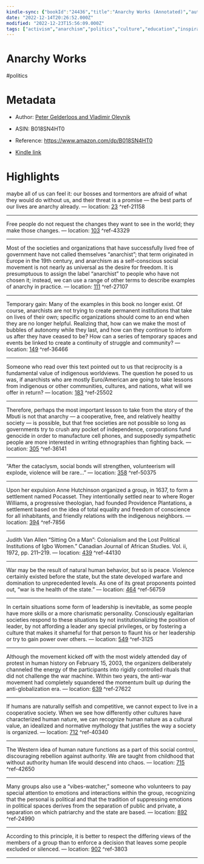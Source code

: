 ```yaml
---
kindle-sync: {"bookId":"24436","title":"Anarchy Works (Annotated)","author":"Peter Gelderloos and Vladimir Oleynik","asin":"B018SN4HT0","lastAnnotatedDate":"2023-11-08","bookImageUrl":"https://m.media-amazon.com/images/I/7165cK74S1L._SY160.jpg","highlightsCount":16}
date: "2022-12-14T20:26:52.000Z"
modified: "2022-12-23T15:56:09.000Z"
tags: ["activism","anarchism","politics","culture","education","inspiration","protest"]
---
```

# Anarchy Works

#politics 

# Metadata

* Author: [Peter Gelderloos and Vladimir Oleynik](https://www.amazon.comundefined)

* ASIN: B018SN4HT0

* Reference: <https://www.amazon.com/dp/B018SN4HT0>

* [Kindle link](kindle://book?action=open&asin=B018SN4HT0)

# Highlights

maybe all of us can feel it: our bosses and tormentors are afraid of what they would do without us, and their threat is a promise — the best parts of our lives are anarchy already. — location: [23](kindle://book?action=open&asin=B018SN4HT0&location=23) ^ref-21158

---

Free people do not request the changes they want to see in the world; they make those changes. — location: [103](kindle://book?action=open&asin=B018SN4HT0&location=103) ^ref-43329

---

Most of the societies and organizations that have successfully lived free of government have not called themselves “anarchist”; that term originated in Europe in the 19th century, and anarchism as a self-conscious social movement is not nearly as universal as the desire for freedom. It is presumptuous to assign the label “anarchist” to people who have not chosen it; instead, we can use a range of other terms to describe examples of anarchy in practice. — location: [111](kindle://book?action=open&asin=B018SN4HT0&location=111) ^ref-27107

---

Temporary gain: Many of the examples in this book no longer exist. Of course, anarchists are not trying to create permanent institutions that take on lives of their own; specific organizations should come to an end when they are no longer helpful. Realizing that, how can we make the most of bubbles of autonomy while they last, and how can they continue to inform us after they have ceased to be? How can a series of temporary spaces and events be linked to create a continuity of struggle and community? — location: [149](kindle://book?action=open&asin=B018SN4HT0&location=149) ^ref-36466

---

Someone who read over this text pointed out to us that reciprocity is a fundamental value of indigenous worldviews. The question he posed to us was, if anarchists who are mostly Euro/American are going to take lessons from indigenous or other communities, cultures, and nations, what will we offer in return? — location: [183](kindle://book?action=open&asin=B018SN4HT0&location=183) ^ref-25502

---

Therefore, perhaps the most important lesson to take from the story of the Mbuti is not that anarchy — a cooperative, free, and relatively healthy society — is possible, but that free societies are not possible so long as governments try to crush any pocket of independence, corporations fund genocide in order to manufacture cell phones, and supposedly sympathetic people are more interested in writing ethnographies than fighting back. — location: [305](kindle://book?action=open&asin=B018SN4HT0&location=305) ^ref-36141

---

“After the cataclysm, social bonds will strengthen, volunteerism will explode, violence will be rare…” — location: [358](kindle://book?action=open&asin=B018SN4HT0&location=358) ^ref-50375

---

Upon her expulsion Anne Hutchinson organized a group, in 1637, to form a settlement named Pocasset. They intentionally settled near to where Roger Williams, a progressive theologian, had founded Providence Plantations, a settlement based on the idea of total equality and freedom of conscience for all inhabitants, and friendly relations with the indigenous neighbors. — location: [394](kindle://book?action=open&asin=B018SN4HT0&location=394) ^ref-7856

---

Judith Van Allen “Sitting On a Man”: Colonialism and the Lost Political Institutions of Igbo Women.” Canadian Journal of African Studies. Vol. ii, 1972, pp. 211–219. — location: [439](kindle://book?action=open&asin=B018SN4HT0&location=439) ^ref-44130

---

War may be the result of natural human behavior, but so is peace. Violence certainly existed before the state, but the state developed warfare and domination to unprecedented levels. As one of its great proponents pointed out, “war is the health of the state.” — location: [464](kindle://book?action=open&asin=B018SN4HT0&location=464) ^ref-56759

---
In certain situations some form of leadership is inevitable, as some people have more skills or a more charismatic personality. Consciously egalitarian societies respond to these situations by not institutionalizing the position of leader, by not affording a leader any special privileges, or by fostering a culture that makes it shameful for that person to flaunt his or her leadership or try to gain power over others. — location: [549](kindle://book?action=open&asin=B018SN4HT0&location=549) ^ref-3125

---

Although the movement kicked off with the most widely attended day of protest in human history on February 15, 2003, the organizers deliberately channeled the energy of the participants into rigidly controlled rituals that did not challenge the war machine. Within two years, the anti-war movement had completely squandered the momentum built up during the anti-globalization era. — location: [639](kindle://book?action=open&asin=B018SN4HT0&location=639) ^ref-27622

---
If humans are naturally selfish and competitive, we cannot expect to live in a cooperative society. When we see how differently other cultures have characterized human nature, we can recognize human nature as a cultural value, an idealized and normative mythology that justifies the way a society is organized. — location: [712](kindle://book?action=open&asin=B018SN4HT0&location=712) ^ref-40340

---
The Western idea of human nature functions as a part of this social control, discouraging rebellion against authority. We are taught from childhood that without authority human life would descend into chaos. — location: [715](kindle://book?action=open&asin=B018SN4HT0&location=715) ^ref-42650

---
Many groups also use a “vibes-watcher,” someone who volunteers to pay special attention to emotions and interactions within the group, recognizing that the personal is political and that the tradition of suppressing emotions in political spaces derives from the separation of public and private, a separation on which patriarchy and the state are based. — location: [892](kindle://book?action=open&asin=B018SN4HT0&location=892) ^ref-24990

---
According to this principle, it is better to respect the differing views of the members of a group than to enforce a decision that leaves some people excluded or silenced. — location: [902](kindle://book?action=open&asin=B018SN4HT0&location=902) ^ref-3803

---
